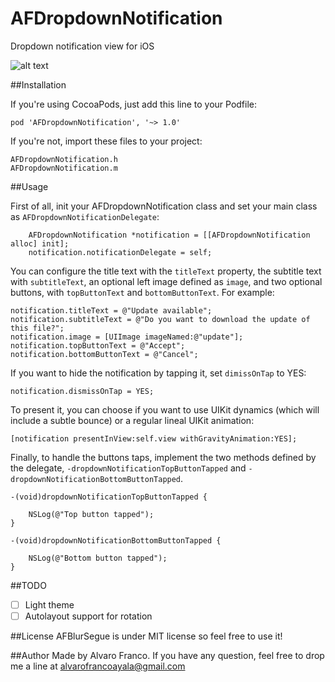 AFDropdownNotification
======================

Dropdown notification view for iOS

![alt text](https://raw.github.com/AlvaroFranco/AFDropdownNotification/master/img/preview.gif "Preview")

##Installation

If you're using CocoaPods, just add this line to your Podfile:

	pod 'AFDropdownNotification', '~> 1.0'
	
If you're not, import these files to your project:

	AFDropdownNotification.h
	AFDropdownNotification.m

##Usage

First of all, init your AFDropdownNotification class and set your main class as ```AFDropdownNotificationDelegate```:

```objc
	AFDropdownNotification *notification = [[AFDropdownNotification alloc] init];
    notification.notificationDelegate = self;
```

You can configure the title text with the ```titleText``` property, the subtitle text with ```subtitleText```, an optional left image defined as ```image```, and two optional buttons, with ```topButtonText``` and ```bottomButtonText```. For example:

```objc
notification.titleText = @"Update available";
notification.subtitleText = @"Do you want to download the update of this file?";
notification.image = [UIImage imageNamed:@"update"];
notification.topButtonText = @"Accept";
notification.bottomButtonText = @"Cancel";
```

If you want to hide the notification by tapping it, set ```dimissOnTap``` to YES:

```objc
notification.dismissOnTap = YES;
```

To present it, you can choose if you want to use UIKit dynamics (which will include a subtle bounce) or a regular lineal UIKit animation:

```objc
[notification presentInView:self.view withGravityAnimation:YES];
```

Finally, to handle the buttons taps, implement the two methods defined by the delegate, ```-dropdownNotificationTopButtonTapped``` and ```-dropdownNotificationBottomButtonTapped```.

```objc
-(void)dropdownNotificationTopButtonTapped {
 
    NSLog(@"Top button tapped");
}

-(void)dropdownNotificationBottomButtonTapped {

    NSLog(@"Bottom button tapped");
}
```


##TODO

- [ ] Light theme
- [ ] Autolayout support for rotation

##License
AFBlurSegue is under MIT license so feel free to use it!

##Author
Made by Alvaro Franco. If you have any question, feel free to drop me a line at [alvarofrancoayala@gmail.com](mailto:alvarofrancoayala@gmail.com)
